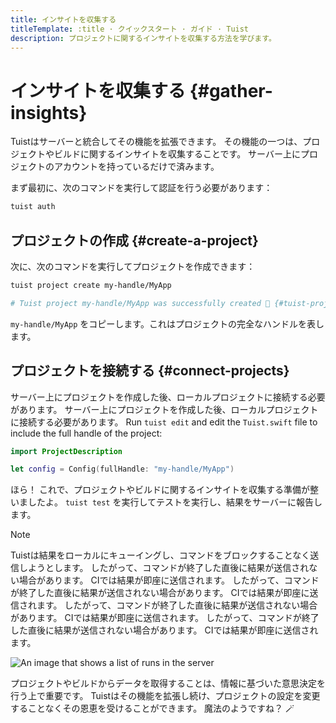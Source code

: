 ```yaml
---
title: インサイトを収集する
titleTemplate: :title · クイックスタート · ガイド · Tuist
description: プロジェクトに関するインサイトを収集する方法を学びます。
---
```


# インサイトを収集する {#gather-insights}

Tuistはサーバーと統合してその機能を拡張できます。 その機能の一つは、プロジェクトやビルドに関するインサイトを収集することです。 サーバー上にプロジェクトのアカウントを持っているだけで済みます。

まず最初に、次のコマンドを実行して認証を行う必要があります：

```bash
tuist auth
```

## プロジェクトの作成 {#create-a-project}

次に、次のコマンドを実行してプロジェクトを作成できます：

```bash
tuist project create my-handle/MyApp

# Tuist project my-handle/MyApp was successfully created 🎉 {#tuist-project-myhandlemyapp-was-successfully-created-}
```

`my-handle/MyApp` をコピーします。これはプロジェクトの完全なハンドルを表します。

## プロジェクトを接続する {#connect-projects}

サーバー上にプロジェクトを作成した後、ローカルプロジェクトに接続する必要があります。 サーバー上にプロジェクトを作成した後、ローカルプロジェクトに接続する必要があります。 Run `tuist edit` and edit the `Tuist.swift` file to include the full handle of the project:

```swift
import ProjectDescription

let config = Config(fullHandle: "my-handle/MyApp")
```

ほら！ これで、プロジェクトやビルドに関するインサイトを収集する準備が整いましたよ。 `tuist test` を実行してテストを実行し、結果をサーバーに報告します。

> [!NOTE]
> Tuistは結果をローカルにキューイングし、コマンドをブロックすることなく送信しようとします。 したがって、コマンドが終了した直後に結果が送信されない場合があります。 CIでは結果が即座に送信されます。 したがって、コマンドが終了した直後に結果が送信されない場合があります。 CIでは結果が即座に送信されます。 したがって、コマンドが終了した直後に結果が送信されない場合があります。 CIでは結果が即座に送信されます。 したがって、コマンドが終了した直後に結果が送信されない場合があります。 CIでは結果が即座に送信されます。

![An image that shows a list of runs in the server](/images/guides/quick-start/runs.png)

プロジェクトやビルドからデータを取得することは、情報に基づいた意思決定を行う上で重要です。
Tuistはその機能を拡張し続け、プロジェクトの設定を変更することなくその恩恵を受けることができます。 魔法のようですね？ 🪄

